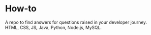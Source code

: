 # How-to
A repo to find answers for questions raised in your developer journey.
HTML, CSS, JS, Java, Python, Node.js, MySQL.

